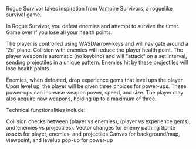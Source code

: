 Rogue Survivor takes inspiration from Vampire Survivors, a roguelike survival game.

In Rogue Survivor, you defeat enemies and attempt to survive the timer. Game over if you lose all your health points. 

The player is controlled using WASD/arrow-keys and will navigate around a '2d' plane. Collision with enemies will reduce the player health point. The player weapon is automatic (no keybind) and will "attack" on a set interval, sending projectiles in a unique pattern. Enemies hit by these projectiles will lose health points.

Enemies, when defeated, drop experience gems that level ups the player. Upon level up, the player will be given three choices for power-ups. These power-ups can increase weapon power, speed, and size. The player may also acquire new weapons, holding up to a maximum of three. 

Technical functionalities include:

Collision checks between (player vs enemies), (player vs experience gems), and(enemies vs projectiles). 
Vector changes for enemy pathing
Sprite assets for player, enemies, and projectiles
Canvas for background/map, viewpoint, and levelup pop-up for power-up
